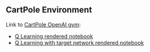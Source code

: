 ## CartPole Environment

Link to [CartPole OpenAI gym](http://gym.openai.com/envs/CartPole-v1/):

- [Q Learning rendered notebook](http://htmlpreview.github.io/?https://github.com/jaume-ferrarons/rl-playground/blob/master/CartPole%20-%20QLearning.html)
- [Q Learning with target network rendered notebook](http://htmlpreview.github.io/?https://github.com/jaume-ferrarons/rl-playground/blob/master/CartPole%20-%20QLearning.html)